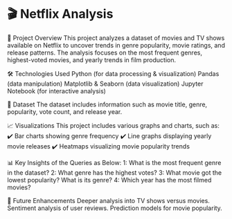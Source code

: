 # 🎬 Netflix Analysis

📌 Project Overview
This project analyzes a dataset of movies and TV shows available on Netflix to uncover trends in genre popularity, movie ratings, and release patterns. The analysis focuses on the most frequent genres, highest-voted movies, and yearly trends in film production.

🛠️ Technologies Used
Python (for data processing & visualization)
Pandas (data manipulation)
Matplotlib & Seaborn (data visualization)
Jupyter Notebook (for interactive analysis)


📁 Dataset
The dataset includes information such as movie title, genre, popularity, vote count, and release year.

📈 Visualizations
This project includes various graphs and charts, such as:
✔️ Bar charts showing genre frequency 
✔️ Line graphs displaying yearly movie releases 
✔️ Heatmaps visualizing movie popularity trends

📊 Key Insights of the Queries as Below:
1: What is the most frequent genre in the dataset?
2: What genre has the highest votes?
3: What movie got the lowest popularity? What is its genre?
4: Which year has the most filmed movies?

🔮 Future Enhancements
Deeper analysis into TV shows versus movies.
Sentiment analysis of user reviews.
Prediction models for movie popularity.


